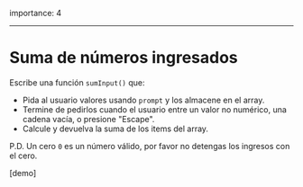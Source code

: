 importance: 4

---

# Suma de números ingresados

Escribe una función `sumInput()` que:

- Pida al usuario valores usando `prompt` y los almacene en el array.
- Termine de pedirlos cuando el usuario entre un valor no numérico, una cadena vacía, o presione "Escape".
- Calcule y devuelva la suma de los items del array.

P.D. Un cero `0` es un número válido, por favor no detengas los ingresos con el cero.

[demo]
